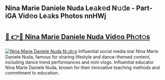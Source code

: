 ## Nina Marie Daniele Nuda Le𝚊k𝚎d N𝚞𝚍e - Part-iGA Vid𝚎o Le𝚊ks Photos nnHWj

# <h2><a href="http://fbckr9.evod.top/?m=Nina+Marie+Daniele+Nuda">🔗 👉🔴 Nina Marie Daniele Nuda Vid𝚎o Ph𝚘t𝚘s</a></h2>

[![Nina Marie Daniele Nuda N𝚞d𝚎s](https://i.imgur.com/8V9OHl7.gif)](http://fbckr9.evod.top/?m=Nina+Marie+Daniele+Nuda)
Influential social media star Nina Marie Daniele Nuda, famous for sharing lifestyle and dance-themed content, including dance trend performances and mini vlogs. Influential educator Nina Marie Daniele Nuda, known for their innovative teaching methods and commitment to education. 
